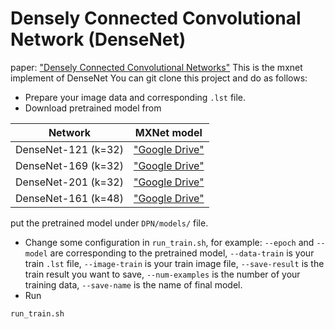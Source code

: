 # Densely Connected Convolutional Network (DenseNet)
paper: ["Densely Connected Convolutional Networks"](http://arxiv.org/abs/1608.06993)
This is the mxnet implement of DenseNet
You can git clone this project and do as follows:
* Prepare your image data and corresponding `.lst` file.
* Download pretrained model from

|Network 			   |     MXNet model|
|:-------------------: |:--------------:| 
|DenseNet-121 (k=32)   |["Google Drive"](https://drive.google.com/drive/my-drive)|
|DenseNet-169 (k=32)   |["Google Drive"](https://drive.google.com/drive/my-drive)|
|DenseNet-201 (k=32)   |["Google Drive"](https://drive.google.com/drive/my-drive)|
|DenseNet-161 (k=48)   |["Google Drive"](https://drive.google.com/drive/my-drive)|

put the pretrained model under `DPN/models/` file.
* Change some configuration in `run_train.sh`, for example: `--epoch` and `--model` are corresponding to the pretrained model, `--data-train` is your train `.lst` file, `--image-train` is your train image file, `--save-result` is the train result you want to save, `--num-examples` is the number of your training data, `--save-name` is the name of final model.
* Run
```
run_train.sh
```